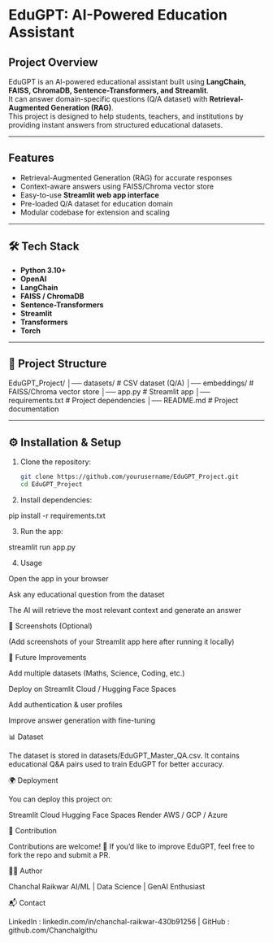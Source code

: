 # EduGPT: AI-Powered Education Assistant

##  Project Overview
EduGPT is an AI-powered educational assistant built using **LangChain, FAISS, ChromaDB, Sentence-Transformers, and Streamlit**.  
It can answer domain-specific questions (Q/A dataset) with **Retrieval-Augmented Generation (RAG)**.  
This project is designed to help students, teachers, and institutions by providing instant answers from structured educational datasets.

---

##  Features
- Retrieval-Augmented Generation (RAG) for accurate responses  
- Context-aware answers using FAISS/Chroma vector store  
- Easy-to-use **Streamlit web app interface**  
- Pre-loaded Q/A dataset for education domain  
- Modular codebase for extension and scaling  

---

## 🛠️ Tech Stack
- **Python 3.10+**
- **OpenAI**
- **LangChain**
- **FAISS / ChromaDB**
- **Sentence-Transformers**
- **Streamlit**
- **Transformers**
- **Torch**

---

## 📂 Project Structure
EduGPT_Project/
│── datasets/ # CSV dataset (Q/A)
│── embeddings/ # FAISS/Chroma vector store
│── app.py # Streamlit app
│── requirements.txt # Project dependencies
│── README.md # Project documentation


---

## ⚙️ Installation & Setup

1. Clone the repository:
   ```bash
   git clone https://github.com/yourusername/EduGPT_Project.git
   cd EduGPT_Project

2. Install dependencies:

pip install -r requirements.txt 

3. Run the app:

streamlit run app.py

4. Usage

Open the app in your browser

Ask any educational question from the dataset

The AI will retrieve the most relevant context and generate an answer

📸 Screenshots (Optional)

(Add screenshots of your Streamlit app here after running it locally)

🌟 Future Improvements

Add multiple datasets (Maths, Science, Coding, etc.)

Deploy on Streamlit Cloud / Hugging Face Spaces

Add authentication & user profiles

Improve answer generation with fine-tuning

📊 Dataset

The dataset is stored in datasets/EduGPT_Master_QA.csv.
It contains educational Q&A pairs used to train EduGPT for better accuracy.

🌍 Deployment

You can deploy this project on:

Streamlit Cloud
Hugging Face Spaces
Render
AWS / GCP / Azure

🤝 Contribution

Contributions are welcome! 🎉
If you’d like to improve EduGPT, feel free to fork the repo and submit a PR.

👨‍💻 Author

Chanchal Raikwar
 AI/ML | Data Science | GenAI Enthusiast

📬 Contact

 LinkedIn : linkedin.com/in/chanchal-raikwar-430b91256 
 | GitHub : github.com/Chanchalgithu
